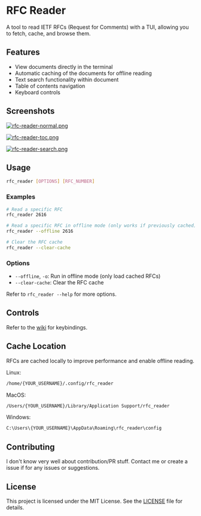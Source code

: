 # RFC Reader

A tool to read IETF RFCs (Request for Comments) with a TUI, allowing you to fetch, cache, and browse them.

## Features

- View documents directly in the terminal
- Automatic caching of the documents for offline reading
- Text search functionality within document
- Table of contents navigation
- Keyboard controls

## Screenshots

[![rfc-reader-normal.png](https://i.postimg.cc/gJjvpMnQ/rfc-reader-normal.png)](https://postimg.cc/zbmLSFwF)

[![rfc-reader-toc.png](https://i.postimg.cc/GpcF73rc/rfc-reader-toc.png)](https://postimg.cc/Js2HtLGg)

[![rfc-reader-search.png](https://i.postimg.cc/6QYdDs5C/rfc-reader-search.png)](https://postimg.cc/v1xgVNnm)

## Usage

```bash
rfc_reader [OPTIONS] [RFC_NUMBER]
```

### Examples

```bash
# Read a specific RFC
rfc_reader 2616

# Read a specific RFC in offline mode (only works if previously cached)
rfc_reader --offline 2616

# Clear the RFC cache
rfc_reader --clear-cache
```

### Options

- `--offline`, `-o`: Run in offline mode (only load cached RFCs)
- `--clear-cache`: Clear the RFC cache

Refer to `rfc_reader --help` for more options.

## Controls

Refer to the [wiki](https://github.com/ozan2003/rfc_reader/wiki/Keybindings) for keybindings.

## Cache Location

RFCs are cached locally to improve performance and enable offline reading.

Linux:

```bash
/home/{YOUR_USERNAME}/.config/rfc_reader
```

MacOS:

```bash
/Users/{YOUR_USERNAME}/Library/Application Support/rfc_reader
```

Windows:

```bash
C:\Users\{YOUR_USERNAME}\AppData\Roaming\rfc_reader\config
```

## Contributing

I don't know very well about contribution/PR stuff. Contact me or create a issue if for any issues or suggestions.

## License

This project is licensed under the MIT License. See the [LICENSE](LICENSE) file for details.
